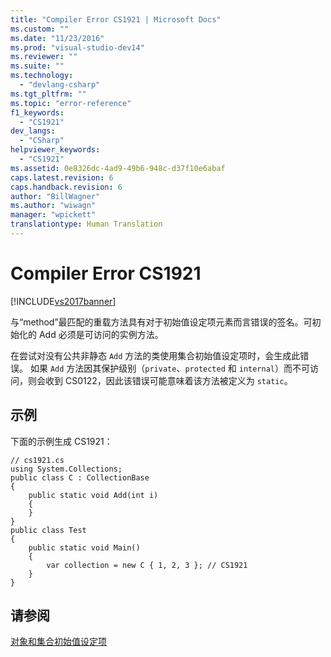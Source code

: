 ```yaml
---
title: "Compiler Error CS1921 | Microsoft Docs"
ms.custom: ""
ms.date: "11/23/2016"
ms.prod: "visual-studio-dev14"
ms.reviewer: ""
ms.suite: ""
ms.technology: 
  - "devlang-csharp"
ms.tgt_pltfrm: ""
ms.topic: "error-reference"
f1_keywords: 
  - "CS1921"
dev_langs: 
  - "CSharp"
helpviewer_keywords: 
  - "CS1921"
ms.assetid: 0e8326dc-4ad9-49b6-948c-d37f10e6abaf
caps.latest.revision: 6
caps.handback.revision: 6
author: "BillWagner"
ms.author: "wiwagn"
manager: "wpickett"
translationtype: Human Translation
---
```

# Compiler Error CS1921
[!INCLUDE[vs2017banner](../../../csharp/includes/vs2017banner.md)]

与“method”最匹配的重载方法具有对于初始值设定项元素而言错误的签名。可初始化的 Add 必须是可访问的实例方法。  
  
 在尝试对没有公共非静态 `Add` 方法的类使用集合初始值设定项时，会生成此错误。  如果 `Add` 方法因其保护级别（`private`、`protected` 和 `internal`）而不可访问，则会收到 CS0122，因此该错误可能意味着该方法被定义为 `static`。  
  
## 示例  
 下面的示例生成 CS1921：  
  
```  
// cs1921.cs  
using System.Collections;  
public class C : CollectionBase  
{  
    public static void Add(int i)  
    {  
    }  
}  
public class Test  
{  
    public static void Main()  
    {  
        var collection = new C { 1, 2, 3 }; // CS1921  
    }  
}  
```  
  
## 请参阅  
 [对象和集合初始值设定项](../../../csharp/programming-guide/classes-and-structs/object-and-collection-initializers.md)